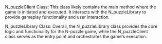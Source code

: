N_puzzleClient Class:
This class likely contains the main method where the game is initiated and executed. 
It interacts with the N_puzzleLibrary to provide gameplay functionality and user interaction.

N_puzzleLibrary Class:
Overall, the N_puzzleLibrary class provides the core logic and functionality for the N-puzzle game, 
while the N_puzzleClient class serves as the entry point and orchestrates the game's execution.
